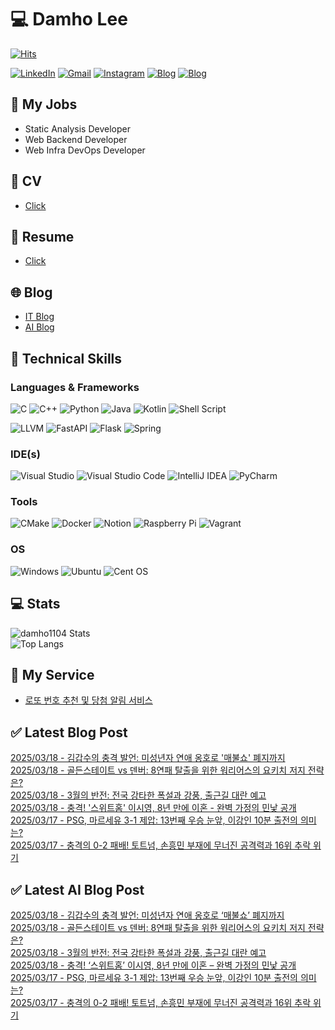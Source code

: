 
# 💻 Damho Lee

[![Hits](https://hits.seeyoufarm.com/api/count/incr/badge.svg?url=https%3A%2F%2Fgithub.com%2Fdamho1104&count_bg=%233D9CC8&title_bg=%23555555&icon=&icon_color=%23E7E7E7&title=hits&edge_flat=false)](https://hits.seeyoufarm.com)  

[![LinkedIn](https://img.shields.io/badge/Linkedin-%230077B5.svg?style=flat&logo=linkedin&logoColor=white)](https://www.linkedin.com/in/damho1104/)
[![Gmail](https://img.shields.io/badge/Gmail-D14836?style=flat&logo=gmail&logoColor=white)](mailto:damho1104@gmail.com)
[![Instagram](https://img.shields.io/badge/Instargram-%23E4405F.svg?style=flat&logo=Instagram&logoColor=white)](https://www.instagram.com/damho1104/)
[![Blog](https://img.shields.io/badge/Blog-%23000000.svg?style=flat&logo=Tistory&logoColor=white)](https://dmomo.co.kr/)
[![Blog](https://img.shields.io/badge/Blog-%23000000.svg?style=flat&logo=WordPress&logoColor=white)](https://blog.ai.dmomo.co.kr/)

## 📃 My Jobs
- Static Analysis Developer
- Web Backend Developer
- Web Infra DevOps Developer

## 📰 CV
- [Click](https://resume.dmomo.net/damho.lee/resume)  

## 📘 Resume
- [Click](https://damho1104.notion.site/8af3191b9815406d95708d9a0cea5a9e)  

## 🌐 Blog
- [IT Blog](https://dmomo.co.kr/)
- [AI Blog](https://blog.ai.dmomo.co.kr/)

## 💪 Technical Skills
### Languages & Frameworks
![C](https://img.shields.io/badge/c-%2300599C.svg?style=flat&logo=c&logoColor=white)
![C++](https://img.shields.io/badge/c++-%2300599C.svg?style=flat&logo=c%2B%2B&logoColor=white)
![Python](https://img.shields.io/badge/Python-3776AB.svg?&style=flat&logo=Python&logoColor=white)
![Java](https://img.shields.io/badge/java-%23ED8B00.svg?style=flat&logo=openjdk&logoColor=white)
![Kotlin](https://img.shields.io/badge/Kotlin-%237F52FF.svg?style=flat&logo=Kotlin&logoColor=white)
![Shell Script](https://img.shields.io/badge/Shell_script-%23121011.svg?style=flat&logo=gnu-bash&logoColor=white)  
  
![LLVM](https://img.shields.io/badge/LLVM/Clang-000B1D.svg?&style=flat&logo=LLVM&logoColor=white)
![FastAPI](https://img.shields.io/badge/FastAPI-005571?style=flat&logo=fastapi)
![Flask](https://img.shields.io/badge/Flask-%23000.svg?style=flat&logo=flask&logoColor=white)
![Spring](https://img.shields.io/badge/Springboot-%236DB33F.svg?style=flat&logo=spring&logoColor=white)
  
  
### IDE(s)
![Visual Studio](https://img.shields.io/badge/Visual%20Studio-5C2D91.svg?style=flat&logo=visual-studio&logoColor=white) 
![Visual Studio Code](https://img.shields.io/badge/Visual%20Studio%20Code-0078d7.svg?style=flat&logo=visual-studio-code&logoColor=white)
![IntelliJ IDEA](https://img.shields.io/badge/IntelliJIDEA-000000.svg?style=flat&logo=intellij-idea&logoColor=white) 
![PyCharm](https://img.shields.io/badge/PyCharm-143?style=flat&logo=pycharm&logoColor=black&color=black&labelColor=green) 


### Tools
![CMake](https://img.shields.io/badge/CMake-%23008FBA.svg?style=flat&logo=cmake&logoColor=white)
![Docker](https://img.shields.io/badge/docker-%230db7ed.svg?style=flat&logo=docker&logoColor=white)
![Notion](https://img.shields.io/badge/Notion-%23000000.svg?style=flat&logo=notion&logoColor=white)
![Raspberry Pi](https://img.shields.io/badge/-RaspberryPi-C51A4A?style=flat&logo=Raspberry-Pi)
![Vagrant](https://img.shields.io/badge/Vagrant-%231563FF.svg?style=flat&logo=vagrant&logoColor=white)


### OS
![Windows](https://img.shields.io/badge/Windows-0078D6?style=flat&logo=windows&logoColor=white)
![Ubuntu](https://img.shields.io/badge/Ubuntu-E95420?style=flat&logo=ubuntu&logoColor=white)
![Cent OS](https://img.shields.io/badge/Cent%20OS-002260?style=flat&logo=centos&logoColor=F0F0F0)


## :computer: Stats
![damho1104 Stats](https://github-readme-stats.vercel.app/api?username=damho1104&hide=issues&show_icons=true&theme=dark)  
![Top Langs](https://github-readme-stats.vercel.app/api/top-langs/?username=damho1104&layout=compact&theme=dark)


## 📣 My Service
- [로또 번호 추천 및 당첨 알림 서비스](https://lotto.dmomo.co.kr/)  


## ✅ Latest Blog Post

[2025/03/18 - 김갑수의 충격 발언: 미성년자 연애 옹호로 '매불쇼' 폐지까지](https://dmomo.co.kr/209) <br/>
[2025/03/18 - 골든스테이트 vs 덴버: 8연패 탈출을 위한 워리어스의 요키치 저지 전략은?](https://dmomo.co.kr/208) <br/>
[2025/03/18 - 3월의 반전: 전국 강타한 폭설과 강풍, 출근길 대란 예고](https://dmomo.co.kr/207) <br/>
[2025/03/18 - 충격! '스위트홈' 이시영, 8년 만에 이혼 - 완벽 가정의 민낯 공개](https://dmomo.co.kr/206) <br/>
[2025/03/17 - PSG, 마르세유 3-1 제압: 13번째 우승 눈앞, 이강인 10분 출전의 의미는?](https://dmomo.co.kr/205) <br/>
[2025/03/17 - 충격의 0-2 패배! 토트넘, 손흥민 부재에 무너진 공격력과 16위 추락 위기](https://dmomo.co.kr/204) <br/>

## ✅ Latest AI Blog Post
[2025/03/18 - 김갑수의 충격 발언: 미성년자 연애 옹호로 ‘매불쇼’ 폐지까지](https://blog.ai.dmomo.co.kr/trend/1292) <br/>
[2025/03/18 - 골든스테이트 vs 덴버: 8연패 탈출을 위한 워리어스의 요키치 저지 전략은?](https://blog.ai.dmomo.co.kr/trend/1289) <br/>
[2025/03/18 - 3월의 반전: 전국 강타한 폭설과 강풍, 출근길 대란 예고](https://blog.ai.dmomo.co.kr/trend/1286) <br/>
[2025/03/18 - 충격! ‘스위트홈’ 이시영, 8년 만에 이혼 – 완벽 가정의 민낯 공개](https://blog.ai.dmomo.co.kr/trend/1283) <br/>
[2025/03/17 - PSG, 마르세유 3-1 제압: 13번째 우승 눈앞, 이강인 10분 출전의 의미는?](https://blog.ai.dmomo.co.kr/trend/1280) <br/>
[2025/03/17 - 충격의 0-2 패배! 토트넘, 손흥민 부재에 무너진 공격력과 16위 추락 위기](https://blog.ai.dmomo.co.kr/trend/1277) <br/>
